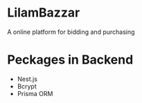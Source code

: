 # LilamBazzar
A online platform for bidding and purchasing

# Peckages in Backend
- Nest.js
- Bcrypt
- Prisma ORM

